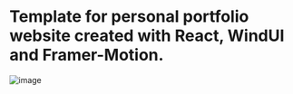 # Template for personal portfolio website created with React, WindUI and Framer-Motion.

![image](https://github.com/dipanshu18/simple-animated-portfolio-template/assets/88198352/c42415d0-f935-4443-bc40-529c8dce48c0)
